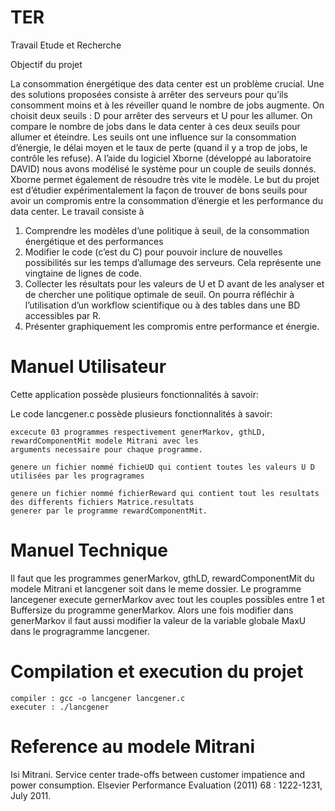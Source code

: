 # TER

Travail Etude et Recherche

Objectif du projet

La consommation énergétique des data center est un problème crucial. Une des
solutions proposées consiste à arrêter des serveurs pour qu’ils consomment moins et à
les réveiller quand le nombre de jobs augmente. On choisit deux seuils : D pour arrêter
des serveurs et U pour les allumer. On compare le nombre de jobs dans le data center à
ces deux seuils pour allumer et éteindre. Les seuils ont une influence sur la
consommation d’énergie, le délai moyen et le taux de perte (quand il y a trop de jobs, le
contrôle les refuse).
A l’aide du logiciel Xborne (développé au laboratoire DAVID) nous avons modélisé le
système pour un couple de seuils donnés. Xborne permet également de résoudre très
vite le modèle.
Le but du projet est d’étudier expérimentalement la façon de trouver de bons seuils pour
avoir un compromis entre la consommation d’énergie et les performance du data center.
Le travail consiste à
1. Comprendre les modèles d’une politique à seuil, de la consommation énergétique
et des performances
2. Modifier le code (c’est du C) pour pouvoir inclure de nouvelles possibilités sur les
temps d’allumage des serveurs. Cela représente une vingtaine de lignes de code.
3. Collecter les résultats pour les valeurs de U et D avant de les analyser et de
chercher une politique optimale de seuil. On pourra réfléchir à l’utilisation d’un
workflow scientifique ou à des tables dans une BD accessibles par R.
4. Présenter graphiquement les compromis entre performance et énergie.

# Manuel Utilisateur

Cette application possède plusieurs fonctionnalités à savoir:

    
Le code lancgener.c possède plusieurs fonctionnalités à savoir:

    excecute 03 programmes respectivement generMarkov, gthLD, rewardComponentMit modele Mitrani avec les 
    arguments necessaire pour chaque programme.

    genere un fichier nommé fichieUD qui contient toutes les valeurs U D utilisées par les progragrames

    genere un fichier nommé fichierReward qui contient tout les resultats des differents fichiers Matrice.resultats 
    generer par le programme rewardComponentMit.
    
# Manuel Technique

Il faut que les programmes generMarkov, gthLD, rewardComponentMit du modele Mitrani et lancgener soit dans le meme dossier.
Le programme lancegener execute gernerMarkov avec tout les couples possibles entre 1 et Buffersize du programme generMarkov.
Alors une fois modifier dans generMarkov il faut aussi modifier la valeur de la variable globale MaxU dans le progragramme lancgener.

# Compilation et execution du projet

    compiler : gcc -o lancgener lancgener.c
    executer : ./lancgener
    
# Reference au modele Mitrani
Isi Mitrani. Service center trade-offs between customer impatience and power consumption.
Elsevier Performance Evaluation (2011) 68 : 1222-1231, July 2011.

